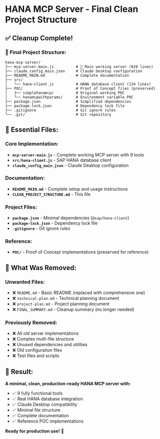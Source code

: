# HANA MCP Server - Final Clean Project Structure

## ✅ **Cleanup Complete!**

### 📁 **Final Project Structure:**

```
hana-mcp-server/
├── mcp-server-main.js          # 🎯 Main working server (929 lines)
├── claude_config_main.json     # Claude Desktop configuration
├── README_MAIN.md              # Complete documentation
├── src/
│   └── hana-client.js          # HANA database client (134 lines)
├── POC/                        # Proof of Concept files (preserved)
│   ├── simplehanamcp/          # Original working POC
│   └── hanamcpwithparams/      # Environment variable POC
├── package.json                # Simplified dependencies
├── package-lock.json           # Dependency lock file
├── .gitignore                  # Git ignore rules
└── .git/                       # Git repository
```

## 🚀 **Essential Files:**

### **Core Implementation:**
- **`mcp-server-main.js`** - Complete working MCP server with 9 tools
- **`src/hana-client.js`** - SAP HANA database client
- **`claude_config_main.json`** - Claude Desktop configuration

### **Documentation:**
- **`README_MAIN.md`** - Complete setup and usage instructions
- **`CLEAN_PROJECT_STRUCTURE.md`** - This file

### **Project Files:**
- **`package.json`** - Minimal dependencies (`@sap/hana-client`)
- **`package-lock.json`** - Dependency lock file
- **`.gitignore`** - Git ignore rules

### **Reference:**
- **`POC/`** - Proof of Concept implementations (preserved for reference)

## 🎯 **What Was Removed:**

### **Unwanted Files:**
- ❌ `README.md` - Basic README (replaced with comprehensive one)
- ❌ `technical-plan.md` - Technical planning document
- ❌ `project-plan.md` - Project planning document
- ❌ `FINAL_SUMMARY.md` - Cleanup summary (no longer needed)

### **Previously Removed:**
- ❌ All old server implementations
- ❌ Complex multi-file structure
- ❌ Unused dependencies and utilities
- ❌ Old configuration files
- ❌ Test files and scripts

## 🎉 **Result:**

**A minimal, clean, production-ready HANA MCP server with:**
- ✅ 9 fully functional tools
- ✅ Real HANA database integration
- ✅ Claude Desktop compatibility
- ✅ Minimal file structure
- ✅ Complete documentation
- ✅ Reference POC implementations

**Ready for production use!** 🚀 